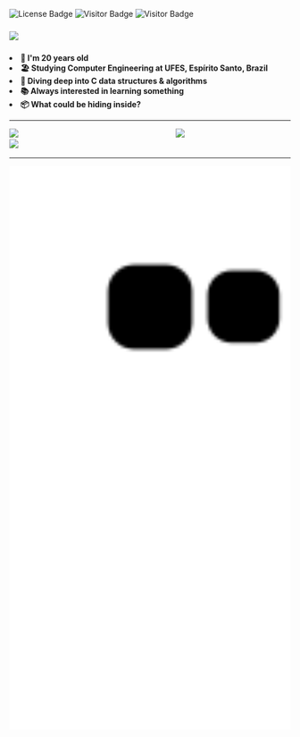 ![License Badge](https://img.shields.io/badge/license-MIT-blue)
![Visitor Badge](https://visitor-badge.laobi.icu/badge?page_id=edualfo.visitor-badge)
![Visitor Badge](https://img.shields.io/badge/made%20in-brazil-green)

###

<div align="left">
  <img src="https://readme-typing-svg.herokuapp.com?font=Consolas&weight=400&size=32&duration=4000&pause=600&width=1000&height=80&color=F5E1C0&backgroun=00000000&background=2D030F&center=false&vCenter=true&lines=>+Hi%2C+I'm+Eduardo+Abreu!%F0%9F%91%8B%F0%9F%91%8B;>+I'm+a+computer+engineering+student;>+Check+out+some+stuff+below+%F0%9F%8D%B7%F0%9F%97%BF">
</div>

<p>

<h4>
  <li>🤠 I'm 20 years old</li>
  <li>🏖️ Studying Computer Engineering at UFES, Espírito Santo, Brazil</li>
  <li>🤿 Diving deep into C data structures & algorithms</li>
  <li>📚 Always interested in learning something</li>
  <li>📦 What could be hiding inside?</li>
</p>

<hr>

<div>
  <img width="40.85%" align=right src="https://github-readme-stats.vercel.app/api/top-langs/?username=edualfo&card_width=200&theme=moltack&bg_color=&border_radius=5&hide_border=true&border_color=&exclude_repo=&hide=&langs_count=10&layout=">
</div>

<div>
  <img width="55.5%" src="https://streak-stats.demolab.com?user=edualfo&ring&theme=moltack&stroke=86092C&ring=&fire=&currStreakNum=&currStreakLabel=&border_radius=5&hide_border=true">
</div>

<div>
  <img width="55.5%" src="https://github-readme-stats.vercel.app/api?username=edualfo&card_width=200&show_icons=true&theme=moltack&bg_color=&include_all_commits=true&count_private=true&hide_rank=false&border_radius=5&hide_border=true&border_color=545d68"/>
</div>

---

<div>
  <img width="100%" src="https://github.com/edualfo/edualfo/blob/output/github-contribution-grid-snake.svg">
</div>

<!---
eduabreulfo/eduabreulfo is a ✨ special ✨ repository because its `README.md` (this file) appears on your GitHub profile.
You can click the Preview link to take a look at your changes.
--->
